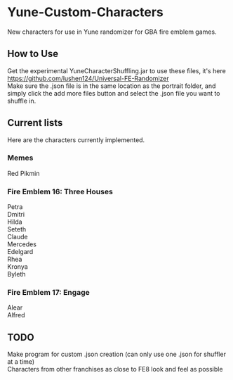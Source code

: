 # Yune-Custom-Characters

New characters for use in Yune randomizer for GBA fire emblem games.

## How to Use

Get the experimental YuneCharacterShuffling.jar to use these files, it's here https://github.com/lushen124/Universal-FE-Randomizer<br>
Make sure the .json file is in the same location as the portrait folder, and simply click the add more files button and select the .json file you want to shuffle in.

## Current lists

Here are the characters currently implemented.

### Memes

Red Pikmin

### Fire Emblem 16: Three Houses

Petra<br>
Dmitri<br>
Hilda<br>
Seteth<br>
Claude<br>
Mercedes<br>
Edelgard<br>
Rhea<br>
Kronya<br>
Byleth

### Fire Emblem 17: Engage

Alear<br>
Alfred

## TODO

Make program for custom .json creation (can only use one .json for shuffler at a time)<br>
Characters from other franchises as close to FE8 look and feel as possible
